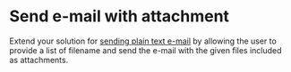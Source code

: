 # Send e-mail with attachment


Extend your solution for [sending plain text e-mail](/exercise-send-plain-text-email)
by allowing the user to provide  a list of filename and send the e-mail with the given files included
as attachments.

